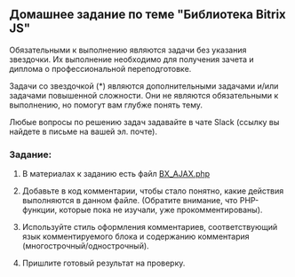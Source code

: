 ## Домашнее задание по теме "Библиотека Bitrix JS"

Обязательными к выполнению являются задачи без указания звездочки. Их выполнение необходимо для получения зачета и диплома о профессиональной переподготовке.

Задачи со звездочкой (*) являются дополнительными задачами и/или задачами повышенной сложности. Они не являются обязательными к выполнению, но помогут вам глубже понять тему.

Любые вопросы по решению задач задавайте в чате Slack (ссылку вы найдете в письме на вашей эл. почте).

### Задание:
1. В материалах к заданию есть файл [BX_AJAX.php](https://github.com/netology-code/bweb-homeworks/blob/main/3.%20BITRIX%20JS/BX_AJAX.php)

2. Добавьте в код комментарии, чтобы стало понятно, какие действия выполняются в данном файле.
(Обратите внимание, что PHP-функции, которые пока не изучали, уже прокомментированы).

3. Используйте стиль оформления комментариев, соответствующий язык комментируемого блока и содержанию комментария (многострочный/однострочный).

4. Пришлите готовый результат на проверку.
